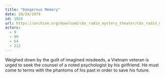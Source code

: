 ```yaml
---
title: "Dangerous Memory"
date: 10/24/1979
id: 1024
url: https://archive.org/download/cbs_radio_mystery_theater/cbs_radio_mystery_theater-1001-1050.zip/cbs_radio_mystery_theater-1001-1050%2Fcbsrmt_1024_dangerous_memory.mp3
actors:
  - 9
  - 90
  - 64
  - 212
---
```

Weighed down by the guilt of imagined misdeeds, a Vietnam veteran is urged to seek the counsel of a noted psychologist by his girlfriend. He must come to terms with the phantoms of his past in order to save his future.
